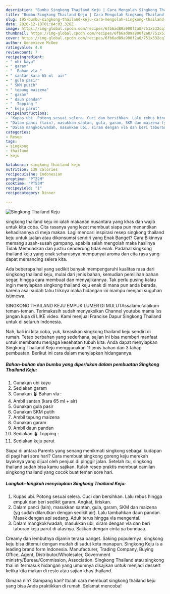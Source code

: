 ```yaml
---
description: "Bumbu Singkong Thailand Keju | Cara Mengolah Singkong Thailand Keju Yang Lezat"
title: "Bumbu Singkong Thailand Keju | Cara Mengolah Singkong Thailand Keju Yang Lezat"
slug: 195-bumbu-singkong-thailand-keju-cara-mengolah-singkong-thailand-keju-yang-lezat
date: 2020-12-10T01:04:03.328Z
image: https://img-global.cpcdn.com/recipes/6fb6ad89a900f2a0/751x532cq70/singkong-thailand-keju-foto-resep-utama.jpg
thumbnail: https://img-global.cpcdn.com/recipes/6fb6ad89a900f2a0/751x532cq70/singkong-thailand-keju-foto-resep-utama.jpg
cover: https://img-global.cpcdn.com/recipes/6fb6ad89a900f2a0/751x532cq70/singkong-thailand-keju-foto-resep-utama.jpg
author: Genevieve McGee
ratingvalue: 4.8
reviewcount: 7
recipeingredient:
- " ubi kayu"
- " garam"
- "  Bahan vla "
- " santan kara 65 ml  air"
- " gula pasir"
- " SKM putih"
- " tepung maizena"
- " garam"
- " daun pandan"
- "  Topping "
- " keju parut"
recipeinstructions:
- "Kupas ubi. Potong sesuai selera. Cuci dan bersihkan. Lalu rebus hingga empuk dan beri sedikit garam. Angkat, tiriskan."
- "Dalam panci (lain), masukkan santan, gula, garam, SKM dan maizena (yg sudah dilarutkan dengan sedikit air). Lalu tambahkan daun pandan. Masak dengan api sedang. Aduk terus hingga vla mengental."
- "Dalam mangkok/wadah, masukkan ubi, siram dengan vla dan beri taburan keju parut di atasnya. Sajikan dengan cinta ya bundaaa."
categories:
- Resep
tags:
- singkong
- thailand
- keju

katakunci: singkong thailand keju 
nutrition: 138 calories
recipecuisine: Indonesian
preptime: "PT22M"
cooktime: "PT53M"
recipeyield: "1"
recipecategory: Dinner

---
```



![Singkong Thailand Keju](https://img-global.cpcdn.com/recipes/6fb6ad89a900f2a0/751x532cq70/singkong-thailand-keju-foto-resep-utama.jpg)


singkong thailand keju ini ialah makanan nusantara yang khas dan wajib untuk kita coba. Cita rasanya yang lezat membuat siapa pun menantikan kehadirannya di meja makan.
Lagi mencari inspirasi resep singkong thailand keju untuk jualan atau dikonsumsi sendiri yang Enak Banget? Cara Bikinnya memang susah-susah gampang. apabila salah mengolah maka hasilnya Tidak Memuaskan dan justru cenderung tidak enak. Padahal singkong thailand keju yang enak seharusnya mempunyai aroma dan cita rasa yang dapat memancing selera kita.

Ada beberapa hal yang sedikit banyak mempengaruhi kualitas rasa dari singkong thailand keju, mulai dari jenis bahan, kemudian pemilihan bahan segar, hingga cara membuat dan menyajikannya. Tak perlu pusing kalau ingin menyiapkan singkong thailand keju enak di mana pun anda berada, karena asal sudah tahu triknya maka hidangan ini mampu menjadi suguhan istimewa.

SINGKONG THAILAND KEJU EMPUK LUMER DI MULUTAssalamu&#39;alaikum teman-teman. Terimakasih sudah menyaksikan Channel youtube mama Iss jangan lupa di LIKE video. Kami menjual Francise Dapur Singkong Thailand untuk di seluruh Indonesia.


Nah, kali ini kita coba, yuk, kreasikan singkong thailand keju sendiri di rumah. Tetap berbahan yang sederhana, sajian ini bisa memberi manfaat untuk membantu menjaga kesehatan tubuh kita. Anda dapat menyiapkan Singkong Thailand Keju menggunakan 11 jenis bahan dan 3 tahap pembuatan. Berikut ini cara dalam menyiapkan hidangannya.

<!--inarticleads1-->

##### Bahan-bahan dan bumbu yang diperlukan dalam pembuatan Singkong Thailand Keju:

1. Gunakan  ubi kayu
1. Sediakan  garam
1. Gunakan  🪴 Bahan vla :
1. Ambil  santan (kara 65 ml + air)
1. Gunakan  gula pasir
1. Gunakan  SKM putih
1. Ambil  tepung maizena
1. Gunakan  garam
1. Ambil  daun pandan
1. Sediakan  🪴 Topping :
1. Sediakan  keju parut


Siapa di antara Parents yang senang menikmati singkong sebagai kudapan di pagi hari sore hari? Cara membuat singkong goreng keju merekah layaknya yang dijual oleh penjual di pinggir jalan. Setelah itu, singkong thailand sudah bisa kamu sajikan. Itulah resep praktis membuat camilan singkong thailand yang cocok buat teman sore hari. 

<!--inarticleads2-->

##### Langkah-langkah menyiapkan Singkong Thailand Keju:

1. Kupas ubi. Potong sesuai selera. Cuci dan bersihkan. Lalu rebus hingga empuk dan beri sedikit garam. Angkat, tiriskan.
1. Dalam panci (lain), masukkan santan, gula, garam, SKM dan maizena (yg sudah dilarutkan dengan sedikit air). Lalu tambahkan daun pandan. Masak dengan api sedang. Aduk terus hingga vla mengental.
1. Dalam mangkok/wadah, masukkan ubi, siram dengan vla dan beri taburan keju parut di atasnya. Sajikan dengan cinta ya bundaaa.


Creamy dan lembutnya dijamin terasa banget. Saking populernya, singkong keju bisa ditemui dengan mudah di sudut kota manapun. Singkong Keju is a leading brand form Indonesia. Manufacturer, Trading Company, Buying Office, Agent, Distributor/Wholesaler, Government ministry/Bureau/Commission, Association. Singkong Thailand atau singkong thai ini termasuk hidangan yang umumnya disajikan untuk menjadi dessert ketika kita makan di resto atau sajian khas thailand. 

Gimana nih? Gampang kan? Itulah cara membuat singkong thailand keju yang bisa Anda praktikkan di rumah. Selamat mencoba!
